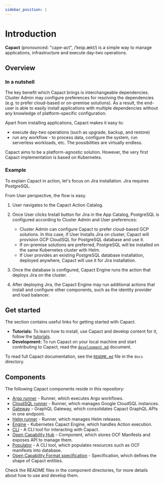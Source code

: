 ```yaml
---
sidebar_position: 1
---
```


# Introduction

**Capact** (pronounced: "cape-act", /ˈkeɪp.ækt/) is a simple way to manage applications, infrastructure and execute day-two operations.

## Overview

### In a nutshell

The key benefit which Capact brings is interchangeable dependencies. Cluster Admin may configure preferences for resolving the dependencies (e.g. to prefer cloud-based or on-premise solutions). As a result, the end-user is able to easily install applications with multiple dependencies without any knowledge of platform-specific configuration.

Apart from installing applications, Capact makes it easy to:
- execute day-two operations (such as upgrade, backup, and restore)
- run any workflow - to process data, configure the system, run serverless workloads, etc. The possibilities are virtually endless.

Capact aims to be a platform-agnostic solution. However, the very first Capact implementation is based on Kubernetes.

### Example

To explain Capact in action, let's focus on Jira installation. Jira requires PostgreSQL.

From User perspective, the flow is easy.

1. User navigates to the Capact Action Catalog.
2. Once User clicks Install button for Jira in the App Catalog, PostgreSQL is configured according to Cluster Admin and User preferences:
   
   - Cluster Admin can configure Capact to prefer cloud-based GCP solutions. In this case, if User Installs Jira on cluster, Capact will provision GCP CloudSQL for PostgreSQL database and use it.
   - If on-premise solutions are preferred, PostgreSQL will be installed on the same Kubernetes cluster with Helm.
   - If User provides an existing PostgreSQL database installation, deployed anywhere, Capact will use it for Jira installation.
   
3. Once the database is configured, Capact Engine runs the action that deploys Jira on the cluster.
4. After deploying Jira, the Capact Engine may run additional actions that install and configure other components, such as the identity provider and load balancer.

## Get started

The section contains useful links for getting started with Capact.

- **Tutorials:** To learn how to install, use Capact and develop content for it, follow the [tutorials](./tutorial).
- **Development:** To run Capact on your local machine and start contributing to Capact, read the [`development.md`](./development.md) document.

To read full Capact documentation, see the [`README.md`](./README.md) file in the `docs` directory.

## Components

The following Capact components reside in this repository:

- [Argo runner](./cmd/argo-runner) - Runner, which executes Argo workflows.
- [CloudSQL runner](./cmd/cloudsql-runner) - Runner, which manages Google CloudSQL instances.
- [Gateway](./cmd/gateway) - GraphQL Gateway, which consolidates Capact GraphQL APIs in one endpoint.
- [Helm runner](./cmd/helm-runner) - Runner, which manages Helm releases.
- [Engine](./cmd/k8s-engine) - Kubernetes Capact Engine, which handles Action execution.
- [CLI](./cmd/cli) - A CLI tool for interacting with Capact.
- [Open Capability Hub](./och-js) - Component, which stores OCF Manifests and exposes API to manage them.
- [Populator](./cmd/populator) - A CLI tool, which populates resources such as OCF manifests into database.
- [Open Capability Format specification](./ocf-spec) - Specification, which defines the shape of Capact entities.

Check the README files in the component directories, for more details about how to use and develop them.
